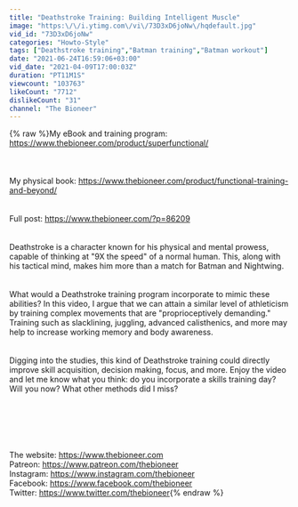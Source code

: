```yaml
---
title: "Deathstroke Training: Building Intelligent Muscle"
image: "https:\/\/i.ytimg.com\/vi\/73D3xD6joNw\/hqdefault.jpg"
vid_id: "73D3xD6joNw"
categories: "Howto-Style"
tags: ["Deathstroke training","Batman training","Batman workout"]
date: "2021-06-24T16:59:06+03:00"
vid_date: "2021-04-09T17:00:03Z"
duration: "PT11M1S"
viewcount: "103763"
likeCount: "7712"
dislikeCount: "31"
channel: "The Bioneer"
---
```

{% raw %}My eBook and training program: <a rel="nofollow" target="blank" href="https://www.thebioneer.com/product/superfunctional/">https://www.thebioneer.com/product/superfunctional/</a><br /><br /><br /><br />My physical book: <a rel="nofollow" target="blank" href="https://www.thebioneer.com/product/functional-training-and-beyond/">https://www.thebioneer.com/product/functional-training-and-beyond/</a><br /><br /><br />Full post: <a rel="nofollow" target="blank" href="https://www.thebioneer.com/?p=86209">https://www.thebioneer.com/?p=86209</a><br /><br /><br />Deathstroke is a character known for his physical and mental prowess, capable of thinking at &quot;9X the speed&quot; of a normal human. This, along with his tactical mind, makes him more than a match for Batman and Nightwing.<br /><br /><br />What would a Deathstroke training program incorporate to mimic these abilities? In this video, I argue that we can attain a similar level of athleticism by training complex movements that are &quot;proprioceptively demanding.&quot; Training such as slacklining, juggling, advanced calisthenics, and more may help to increase working memory and body awareness. <br /><br /><br />Digging into the studies, this kind of Deathstroke training could directly improve skill acquisition, decision making, focus, and more. Enjoy the video and let me know what you think: do you incorporate a skills training day? Will you now? What other methods did I miss?<br /><br /><br /><br /><br /><br /><br />The website: <a rel="nofollow" target="blank" href="https://www.thebioneer.com​">https://www.thebioneer.com​</a><br />Patreon: <a rel="nofollow" target="blank" href="https://www.patreon.com/thebioneer​">https://www.patreon.com/thebioneer​</a><br />Instagram: <a rel="nofollow" target="blank" href="https://www.instagram.com/thebioneer​">https://www.instagram.com/thebioneer​</a><br />Facebook: <a rel="nofollow" target="blank" href="https://www.facebook.com/thebioneer​">https://www.facebook.com/thebioneer​</a><br />Twitter: <a rel="nofollow" target="blank" href="https://www.twitter.com/thebioneer">https://www.twitter.com/thebioneer</a>{% endraw %}
